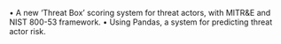 •	A new ‘Threat Box’ scoring system for threat actors, with MITR&E and NIST 800-53 framework.
•	Using Pandas, a system for predicting threat actor risk.
